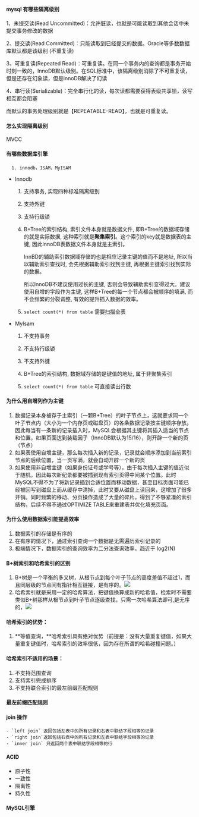 #### mysql 有哪些隔离级别

   1、未提交读(Read Uncommitted)：允许脏读，也就是可能读取到其他会话中未提交事务修改的数据

   2、提交读(Read Committed)：只能读取到已经提交的数据。Oracle等多数数据库默认都是该级别 (不重复读)

   3、可重复读(Repeated Read)：可重复读。在同一个事务内的查询都是事务开始时刻一致的，InnoDB默认级别。在SQL标准中，该隔离级别消除了不可重复读，但是还存在幻象读，但是innoDB解决了幻读

   4、串行读(Serializable)：完全串行化的读，每次读都需要获得表级共享锁，读写相互都会阻塞

而默认的事务处理级别就是【REPEATABLE-READ】，也就是可重复读。

#### 怎么实现隔离级别

   MVCC

#### 有哪些数据库引擎

      1. innodb，ISAM，MyISAM

- Innodb

  1. 支持事务, 实现四种标准隔离级别

  2. 支持外键

  3. 支持行级锁

  4. B+Tree的索引结构, 索引文件本身就是数据文件, 即B+Tree的数据域存储的就是实际数据, 这种索引就是**聚集索引**。这个索引的key就是数据表的主键, 因此InnoDB表数据文件本身就是主索引。

     InnBD的辅助索引数据域存储的也是相应记录主键的值而不是地址, 所以当以辅助索引查找时, 会先根据辅助索引找到主键, 再根据主键索引找到实际的数据。

     所以InnoDB不建议使用过长的主键, 否则会导致辅助索引变得过大。建议使用自增的字段作为主键, 这样B+Tree的每一个节点都会被顺序的填满, 而不会频繁的分裂调整, 有效的提升插入数据的效率。

  5. `select count(*) from table` 需要扫描全表

- Mylsam

  1. 不支持事务

  2. 不支持行级锁

  3. 不支持外键

  4. B+Tree的索引结构, 数据域存储的是键值的地址, 属于非聚集索引
  5. `select count(*) from table` 可直接读出行数

#### 为什么用自增列作为主键

   1. 数据记录本身被存于主索引（一颗B+Tree）的叶子节点上，这就要求同一个叶子节点内（大小为一个内存页或磁盘页）的各条数据记录按主键顺序存放。因此每当有一条新的记录插入时，MySQL会根据其主键将其插入适当的节点和位置，如果页面达到装载因子（InnoDB默认为15/16），则开辟一个新的页（节点）
   2. 如果表使用自增主键，那么每次插入新的记录，记录就会顺序添加到当前索引节点的后续位置，当一页写满，就会自动开辟一个新的页
   3. 如果使用非自增主键（如果身份证号或学号等），由于每次插入主键的值近似于随机，因此每次新纪录都要被插到现有索引页得中间某个位置。此时MySQL不得不为了将新记录插到合适位置而移动数据，甚至目标页面可能已经被回写到磁盘上而从缓存中清掉，此时又要从磁盘上读回来，这增加了很多开销。同时频繁的移动、分页操作造成了大量的碎片，得到了不够紧凑的索引结构，后续不得不通过OPTIMIZE TABLE来重建表并优化填充页面。

#### **为什么使用数据索引能提高效率**

   1. 数据索引的存储是有序的
   2. 在有序的情况下，通过索引查询一个数据是无需遍历索引记录的
   3. 极端情况下，数据索引的查询效率为二分法查询效率，趋近于 log2(N)

#### **B+树索引和哈希索引的区别**

   1. B+树是一个平衡的多叉树，从根节点到每个叶子节点的高度差值不超过1，而且同层级的节点间有指针相互链接，是有序的。![](https://chy-cdn.oss-cn-hangzhou.aliyuncs.com/各种面试题/1625643974.jpeg)
   2. 哈希索引就是采用一定的哈希算法，把键值换算成新的哈希值，检索时不需要类似B+树那样从根节点到叶子节点逐级查找，只需一次哈希算法即可,是无序的，![](https://chy-cdn.oss-cn-hangzhou.aliyuncs.com/各种面试题/1625643968.jpeg)

#### **哈希索引的优势：**

   1. **等值查询，**哈希索引具有绝对优势（前提是：没有大量重复键值，如果大量重复键值时，哈希索引的效率很低，因为存在所谓的哈希碰撞问题。）

#### **哈希索引不适用的场景：**

   1. 不支持范围查询
   2. 支持索引完成排序
   3. 不支持联合索引的最左前缀匹配规则

#### 最左前缀匹配规则

#### join 操作

    - `left join` 返回包括左表中的所有记录和右表中联结字段相等的记录
    - `right join`返回包括右表中的所有记录和左表中联结字段相等的记录
    - `inner join` 只返回两个表中联结字段相等的行


#### ACID 

- 原子性
- 一致性
- 隔离性
- 持久性

#### MySQL引擎

 